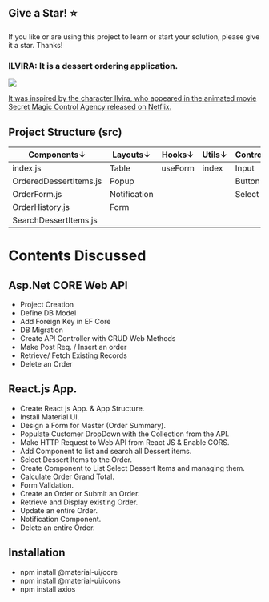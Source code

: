 ## Give a Star! :star:
If you like or are using this project to learn or start your solution, please give it a star. Thanks!

### ILVIRA: It is a dessert ordering application.
<img src="https://github.com/NisanurBulut/Ilvira/blob/master/Trailers/ilvira.jpg">

[It was inspired by the character Ilvira, who appeared in the animated movie Secret Magic Control Agency released on Netflix.](https://www.imdb.com/title/tt13932162/)

## Project Structure (src)
|<b>Components</b>↓      |<b>Layouts</b>↓ |<b>Hooks</b>↓|<b>Utils</b>↓| <b>Controls</b>↓|
|----------------------- |----------------|-------------|-------------|-----------------|
| index.js               | Table          | useForm     | index       | Input           |
| OrderedDessertItems.js | Popup          |             |             | Button          |
| OrderForm.js           | Notification   |             |             | Select          |
| OrderHistory.js        | Form           |             |             |                 |
| SearchDessertItems.js  |                |             |             |                 |


# Contents Discussed

## Asp.Net CORE Web API
 - Project Creation
 - Define DB Model
 - Add Foreign Key in EF Core
 - DB Migration
 - Create API Controller with CRUD Web Methods
 - Make Post Req. / Insert an order
 - Retrieve/ Fetch Existing Records
 - Delete an Order
 
## React.js App.
 - Create React js App. & App Structure.
 - Install Material UI.
 - Design a Form for Master (Order Summary).
 - Populate Customer DropDown with the Collection from the API.
 - Make HTTP Request to Web API from React JS & Enable CORS.
 - Add Component to list and search all Dessert items.
 - Select Dessert Items to the Order.
 - Create Component to List Select Dessert Items and managing them.
 - Calculate Order Grand Total.
 - Form Validation.
 - Create an Order or Submit an Order.
 - Retrieve and Display existing Order.
 - Update an entire Order.
 - Notification Component.
 - Delete an entire Order.

## Installation
- npm install @material-ui/core
- npm install @material-ui/icons
- npm install axios